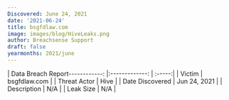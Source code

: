 ```yaml
---
Discovered: June 24, 2021
date: '2021-06-24'
title: bsgfdlaw.com
image: images/blog/HiveLeaks.png
author: Breachsense Support
draft: false
yearmonths: 2021/june
---
```


| Data Breach Report------------:   |:-------------:    | :-----:|
| Victim    | bsgfdlaw.com      | 
| Threat Actor    | Hive      | 
| Date Discovered    | Jun 24, 2021      | 
| Description    | N/A      | 
| Leak Size    | N/A      | 

